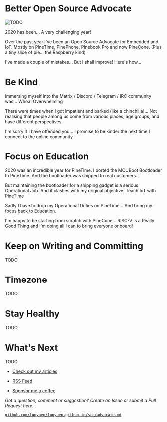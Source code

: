 # Better Open Source Advocate

![TODO](https://lupyuen.github.io/images/advocate-title.jpg)

2020 has been... A very challenging year!

Over the past year I've been an Open Source Advocate for Embedded and IoT. Mostly on PineTime, PinePhone, Pinebook Pro and now PineCone. (Plus a tiny slice of pie... the Raspberry kind)

I've made a couple of mistakes... But I shall improve! Here's how...

# Be Kind

Immersing myself into the Matrix / Discord / Telegram / IRC community was... Whoa! Overwhelming

There were times when I got impatient and barked (like a chinchilla)... Not realising that people among us come from various places, age groups, and have different perspectives.

I'm sorry if I have offended you... I promise to be kinder the next time I connect to the online community.

# Focus on Education

2020 was an incredible year for PineTime. I ported the MCUBoot Bootloader to PineTime. And the bootloader was shipped to real customers.

But maintaining the bootloader for a shipping gadget is a serious Operational Job. And it clashes with my original objective: Teach IoT with PineTime

Sadly I have to drop my Operational Duties on PineTime... And bring my focus back to Education.

I'm happy to be starting from scratch with PineCone... RISC-V is a Really Good Thing and I'm doing all I can to bring everyone onboard!

# Keep on Writing and Committing

TODO

# Timezone

TODO

# Stay Healthy

TODO

# What's Next

TODO

-   [Check out my articles](https://lupyuen.github.io)

-   [RSS Feed](https://lupyuen.github.io/rss.xml)

-   [Sponsor me a coffee](https://github.com/sponsors/lupyuen)

_Got a question, comment or suggestion? Create an Issue or submit a Pull Request here..._

[`github.com/lupyuen/lupyuen.github.io/src/advocate.md`](https://github.com/lupyuen/lupyuen.github.io/blob/master/src/advocate.md)

